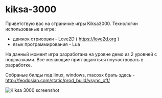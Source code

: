 kiksa-3000
==========

Приветствую вас на страничке игры Kiksa3000.
Технологии использованые в игре:
- движок отрисовки - Love2D ( https://love2d.org )
- язык программирования - Lua

На данный момент игра разработана на уровне демо из 2 уровней с подсказками. Все желающие приглащаються поучаствовать в 
разработке. 

Собраные билды под linux, windows, macosx брать здесь - http://feodosian.com/static/prod_build/vsync_off/

![Kiksa 3000 screenshot](http://ggg.org.ua/kiksa1.png)
